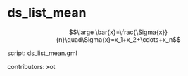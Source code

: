 ds_list_mean
============

$$\large \bar{x}=\frac{\Sigma{x}}{n}\quad\Sigma{x}=x_1+x_2+\cdots+x_n$$

script: ds_list_mean.gml

contributors: xot
